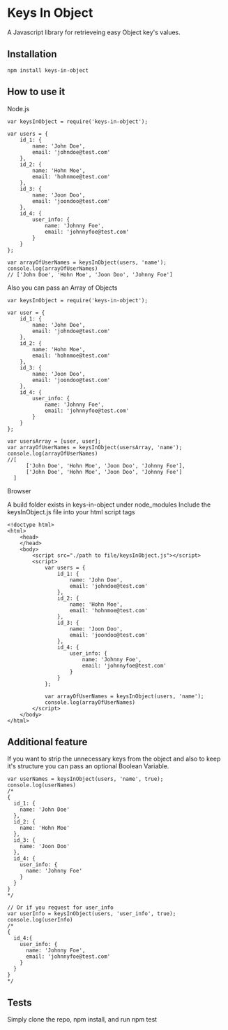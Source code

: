 # Keys In Object

A Javascript library for retrieveing easy Object key's values.

## Installation

```
npm install keys-in-object
```

## How to use it

Node.js

```
var keysInObject = require('keys-in-object');

var users = {
	id_1: {
        name: 'John Doe',
        email: 'johndoe@test.com'
    },
	id_2: {
        name: 'Hohn Moe',
        email: 'hohnmoe@test.com'
    },
	id_3: {
        name: 'Joon Doo',
        email: 'joondoo@test.com'
    },
    id_4: {
        user_info: {
            name: 'Johnny Foe',
            email: 'johnnyfoe@test.com'
        }
    }
};

var arrayOfUserNames = keysInObject(users, 'name');
console.log(arrayOfUserNames)
// ['John Doe', 'Hohn Moe', 'Joon Doo', 'Johnny Foe']
```

Also you can pass an Array of Objects

```
var keysInObject = require('keys-in-object');

var user = {
	id_1: {
        name: 'John Doe',
        email: 'johndoe@test.com'
    },
	id_2: {
        name: 'Hohn Moe',
        email: 'hohnmoe@test.com'
    },
	id_3: {
        name: 'Joon Doo',
        email: 'joondoo@test.com'
    },
    id_4: {
        user_info: {
            name: 'Johnny Foe',
            email: 'johnnyfoe@test.com'
        }
    }
};

var usersArray = [user, user];
var arrayOfUserNames = keysInObject(usersArray, 'name');
console.log(arrayOfUserNames)
//[
      ['John Doe', 'Hohn Moe', 'Joon Doo', 'Johnny Foe'],
      ['John Doe', 'Hohn Moe', 'Joon Doo', 'Johnny Foe']
  ]
```

Browser

A build folder exists in keys-in-object under node_modules
Include the keysInObject.js file into your html script tags

```
<!doctype html>
<html>
    <head>
    </head>
    <body>
        <script src="./path to file/keysInObject.js"></script>
        <script>
            var users = {
	            id_1: {
                    name: 'John Doe',
                    email: 'johndoe@test.com'
                },
	            id_2: {
                    name: 'Hohn Moe',
                    email: 'hohnmoe@test.com'
                },
	            id_3: {
                    name: 'Joon Doo',
                    email: 'joondoo@test.com'
                },
                id_4: {
                    user_info: {
                        name: 'Johnny Foe',
                        email: 'johnnyfoe@test.com'
                    }
                }
            };

            var arrayOfUserNames = keysInObject(users, 'name');
            console.log(arrayOfUserNames)
        </script>
    </body>
</html>
```

## Additional feature

If you want to strip the unnecessary keys from the object and also to keep it's structure you can pass an optional Boolean Variable.

```
var userNames = keysInObject(users, 'name', true);
console.log(userNames)
/*
{
  id_1: {
    name: 'John Doe'
  },
  id_2: {
  	name: 'Hohn Moe'
  },
  id_3: {
  	name: 'Joon Doo'
  },
  id_4: {
    user_info: {
      name: 'Johnny Foe'
    }
  }
}
*/

// Or if you request for user_info
var userInfo = keysInObject(users, 'user_info', true);
console.log(userInfo)
/*
{
  id_4:{
    user_info: {
      name: 'Johnny Foe',
      email: 'johnnyfoe@test.com'
    }
  }
}
*/
```

## Tests

Simply clone the repo, npm install, and run npm test
